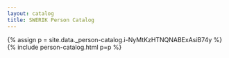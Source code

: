 ```yaml
---
layout: catalog
title: SWERIK Person Catalog
---
```

{% assign p = site.data._person-catalog.i-NyMtKzHTNQNABExAsiB74y %}
{% include person-catalog.html p=p %}

